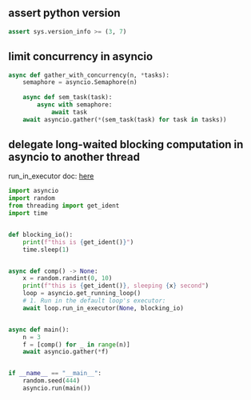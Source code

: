 ## assert python version
``` python 
assert sys.version_info >= (3, 7) 
```

## limit concurrency in asyncio
``` python
async def gather_with_concurrency(n, *tasks):
    semaphore = asyncio.Semaphore(n)
 
    async def sem_task(task):
        async with semaphore:
            await task
    await asyncio.gather(*(sem_task(task) for task in tasks))
```

## delegate long-waited blocking computation in asyncio to another thread
run_in_executor doc: [here](https://docs.python.org/3/library/asyncio-eventloop.html#asyncio.loop.run_in_executor)
``` python
import asyncio
import random
from threading import get_ident
import time


def blocking_io():
    print(f"this is {get_ident()}")
    time.sleep(1)


async def comp() -> None:
    x = random.randint(0, 10)
    print(f"this is {get_ident()}, sleeping {x} second")
    loop = asyncio.get_running_loop()
    # 1. Run in the default loop's executor:
    await loop.run_in_executor(None, blocking_io)


async def main():
    n = 3
    f = [comp() for _ in range(n)]
    await asyncio.gather(*f)


if __name__ == "__main__":
    random.seed(444)
    asyncio.run(main())
```